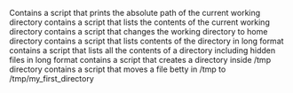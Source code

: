 Contains a script that prints the absolute path of the current  working directory
contains a script that lists the contents of the current working directory
contains a script that changes the working directory to home directory
contains a script that lists contents of the directory in long format
contains a script that lists all the contents of a directory including hidden files in long format
contains a script that creates a directory inside /tmp directory
contains a script that moves a file betty in /tmp to /tmp/my_first_directory
